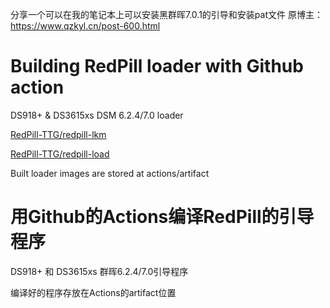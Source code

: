 分享一个可以在我的笔记本上可以安装黑群晖7.0.1的引导和安装pat文件
原博主：https://www.qzkyl.cn/post-600.html






# Building RedPill loader with Github action

DS918+ & DS3615xs DSM 6.2.4/7.0 loader

[RedPill-TTG/redpill-lkm](https://github.com/RedPill-TTG/redpill-lkm)

[RedPill-TTG/redpill-load](https://github.com/RedPill-TTG/redpill-load)

Built loader images are stored at actions/artifact


# 用Github的Actions编译RedPill的引导程序

DS918+ 和 DS3615xs 群晖6.2.4/7.0引导程序

编译好的程序存放在Actions的artifact位置

